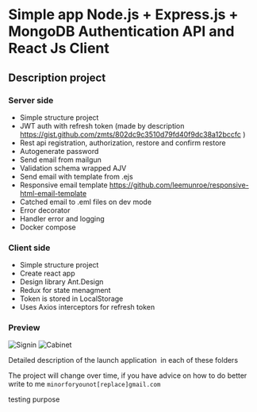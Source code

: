 # Simple app Node.js + Express.js + MongoDB Authentication API and React Js Client

## Description project

### Server side

- Simple structure project
- JWT auth with refresh token (made by description https://gist.github.com/zmts/802dc9c3510d79fd40f9dc38a12bccfc )
- Rest api registration, authorization, restore and confirm restore
- Autogenerate password
- Send email from mailgun
- Validation schema wrapped AJV
- Send email with template from .ejs
- Responsive email template https://github.com/leemunroe/responsive-html-email-template
- Catched email to .eml files on dev mode
- Error decorator
- Handler error and logging
- Docker compose

### Client side

- Simple structure project
- Create react app
- Design library Ant.Design
- Redux for state menagment
- Token is stored in LocalStorage
- Uses Axios interceptors for refresh token

### Preview

![Signin](http://off-transition.ru/github/1.png)
![Cabinet](http://off-transition.ru/github/2.png)

Detailed description of the launch application
 in each of these folders

The project will change over time, if you have advice on how to do better write to me `minorforyounot[replace]gmail.com`


testing purpose

